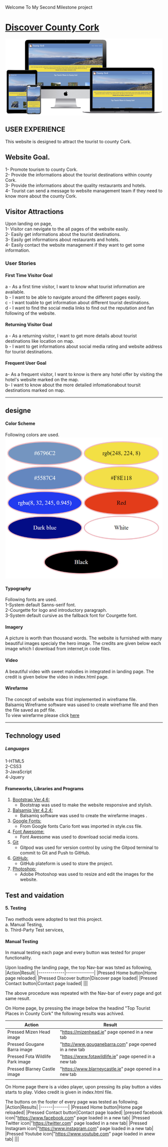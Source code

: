 Welcome To My Second Milestone project

# [Discover County Cork](https://mqsaud.github.io/Milestone-2/)
<img src="assets/images/test/multidevice-mockup.jpg">

## USER EXPERIENCE
This website is designed to attract the tourist to county Cork.

## Website Goal.
1- Promote tourism to county Cork.  
2- Provide the informations about the tourist destinations within county Cork.  
3- Provide the informations about the quality restaurants and hotels.  
4- Tourist can send a message to website management team if they need to know more about the county Cork.  

## Visitor Attractions
Upon landing on page,  
1- Visitor can nevigate to the all pages of the website easily.  
2- Easily get informations about the tourist destinations.  
3- Easily get informations about restaurants and hotels.  
4- Easily contact the website management if they want to get some information.  


### User Stories
#### First Time Visitor Goal  
a -  As a first time visitor, I want to know what tourist information are available.   
b - I want to be able to navigate around the different pages easily.  
c - I want toable to get information about different tourist destinations.  
d - I want to find the social media links to find out the reputation and fan following of the website.  

#### Returning Visitor Goal  
a - As a returning visitor, I want to get more details about tourist destinations like location on map.  
b - I want to get informations about social media rating and website address for tourist destinations.

#### Frequent User Goal
a- As a frequent visitor, I want to know is there any hotel offer by visiting the hotel's website marked on the map.  
b- I want to know about the more detailed infomationabout toursit destinations marked on map.  
<hr>  

## designe
#### Color Scheme
Following colors are used.  
<img src="assets/images/test/color-used.jpg">  

#### Typography  
Following fonts are used.    
1-System default Sanns-serif font.    
2-Courgette for logo and introductory paragraph.    
3-System default cursive as the fallback font for Courgette font.  

#### Imagery  
A picture is worth than  thousand words. The website is furnished with many beautiful images specialy the hero image. The credits are given below each image which I download from internet,in code files.  

#### Video
A beautiful video with sweet malodies in integrated in landing page. The credit is given below the video in index.html page.  

#### Wirefarme
The concept of website was frist implemented in wireframe file.  
Balsamiq Wireframe software was uased to create wireframe file and then the file saved as pdf file.  
To view wirefarme please click [here](https://github.com/mqsaud/Milestone-2/blob/master/assets/Milestone-2%20project%20wireframe%20%20.pdf)  
<hr>  

## Technology used

##### Languages
1-HTML5  
2-CSS3  
3-JavaScript  
4-Jquery

#### Frameworks, Libraries and Programs 

1. [Bootstrap Ver.4.6:](https://getbootstrap.com/docs/4.6/getting-started/introduction/)
    - Bootstrap was used to make the website responsive and stylish.  
1. [Balsamiq Ver 4.2.4:](https://balsamiq.com/)
    - Balsamiq software was used to create the wirefarme images .
1. [Google Fonts:](https://fonts.google.com/)
    - From Google fonts Cario font was imported in style.css file.
1. [Font Awesome:](https://fontawesome.com/)
    - Font Awesome was used to download social media icons.
1. [Git](https://gitpod.io/)
    - Gitpod was used for version control by using the Gitpod terminal to commit to Git and Push to GitHub.
1. [GitHub:](https://github.com/)
    - GitHub plateform is used to store the project.
1. [Photoshop:](https://www.adobe.com/ie/products/photoshop.html)
    - Adobe Photoshop was used to resize and edit the images for the website.  

## Test and vaidation
#### 5. Testing
Two methods were adopted to test this project.  
a. Manual Testing,   
b. Third-Party Test services, 

#### Manual Testing
In manual testing each page and every button was tested for proper functionality.

Upon loading the landing page, the top Nav-bar was tsted as following,
|Action|Result|
|-------------|--------------|
|Pressed Home button|Home page reloaded|
|Pressed Discover button|Discover page loaded|
|Pressed Contact button|Contact page loaded|
|||  

The above procedure was repeated with the Nav-bar of every page and got same result.

On Home page, by pressing the image below the headind "Top Tourist Places in County Cork" the following results was achived.

|Action|Result|
|------|------|
|Pressed Mizen Head image|"https://mizenhead.ie" page opened in a new tab|
|Pressed Gougane Barra image|"http://www.gouganebarra.com" page opened in a new tab|
|Pressed Fota Wildlife Park image|"https://www.fotawildlife.ie" page opened in a new tab|
|Pressed Blarney Castle image|"https://www.blarneycastle.ie" page opened in a new tab 
|||  

On Home page there is a video player, upon pressing its play button a vides starts to play. Video credit is given in index.html file.

The buttons on the footer of every page was tested as following.
|Action|Results|
|------|-------|
|Pressed Home button|Home page reloaded|
|Pressed Contact button|Contact page loaded|
|pressed facebook icon|"https://www.facebook.com" page loaded in a new tab|
|Pressed Twitter icon|"https://twitter.com" page loaded in a new tab|
|Pressed Instagram icon|"https://www.instagram.com" page loaded in a new tab|
|Pressed Youtube icon|"https://www.youtube.com" page loaded in anew tab|
|||


















